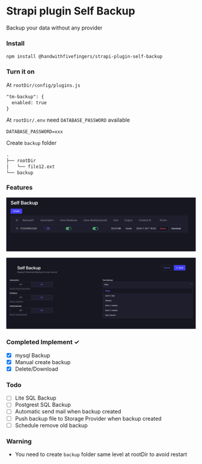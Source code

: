 # Strapi plugin Self Backup

Backup your data without any provider
### Install
```
npm install @handwithfivefingers/strapi-plugin-self-backup
```

### Turn it on
At `rootDir/config/plugins.js`
```
"tm-backup": {
  enabled: true
}
```
At `rootDir/.env` need `DATABASE_PASSWORD` available
```
DATABASE_PASSWORD=xxx
```

Create `backup` folder

```
.
├── rootDir
│   └── file12.ext
└── backup

```

### Features
![Dashboard](./images/dashboard.png?raw=true "Dashboard")

![Setting](./images/setting.png?raw=true "Setting")


### Completed Implement ✓
- [x] mysql Backup
- [x] Manual create backup
- [x] Delete/Download

### Todo
- [ ] Lite SQL Backup
- [ ] Postgrest SQL Backup
- [ ] Automatic send mail when backup created 
- [ ] Push backup file to Storage Provider when backup created
- [ ] Schedule remove old backup

### Warning
- You need to create `backup` folder same level at rootDir to avoid restart
